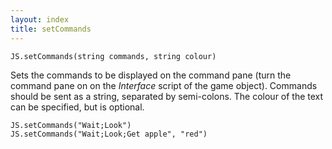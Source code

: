 ```yaml
---
layout: index
title: setCommands
---
```


    JS.setCommands(string commands, string colour)

Sets the commands to be displayed on the command pane (turn the command pane on on the _Interface_ script of the game object). Commands should be sent as a string, separated by semi-colons. The colour of the text can be specified, but is optional.

```
JS.setCommands("Wait;Look")
JS.setCommands("Wait;Look;Get apple", "red")
```